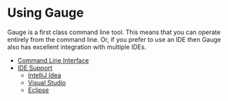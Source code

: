 # Using Gauge


Gauge is a first class command line tool. This means that you can
operate entirely from the command line. Or, if you prefer to use an
IDE then Gauge also has excellent integration with multiple IDEs.


* [Command Line Interface](cli/README.md)
* [IDE Support](ide_support/README.md)
  * [IntelliJ Idea](ide_support/intellij_idea.md)
  * [Visual Studio](ide_support/visual_studio.md)
  * [Eclipse](ide_support/eclipse.md)
